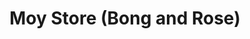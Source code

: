 ---
title: "Moy Store (Bong and Rose)"
url: /good-harvest-park-subdivision/moy-store-bong-and-rose/
shop: Lebensmittel
---